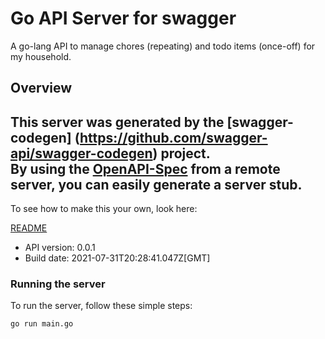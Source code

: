 # Go API Server for swagger

A go-lang API to manage chores (repeating) and todo items (once-off)  for my household.

## Overview
This server was generated by the [swagger-codegen]
(https://github.com/swagger-api/swagger-codegen) project.  
By using the [OpenAPI-Spec](https://github.com/OAI/OpenAPI-Specification) from a remote server, you can easily generate a server stub.  
-

To see how to make this your own, look here:

[README](https://github.com/swagger-api/swagger-codegen/blob/master/README.md)

- API version: 0.0.1
- Build date: 2021-07-31T20:28:41.047Z[GMT]


### Running the server
To run the server, follow these simple steps:

```
go run main.go
```

